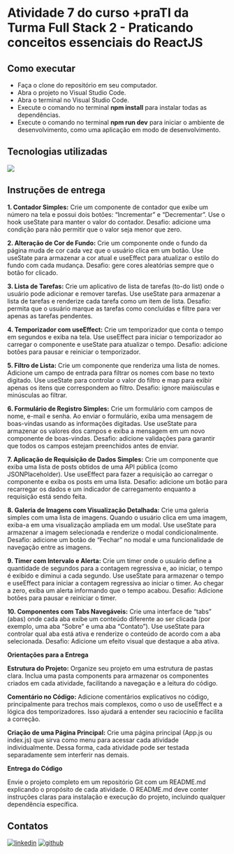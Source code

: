 # Atividade 7 do curso +praTI da Turma Full Stack 2 - Praticando conceitos essenciais do ReactJS

## Como executar
- Faça o clone do repositório em seu computador.
- Abra o projeto no Visual Studio Code.
- Abra o terminal no Visual Studio Code.
- Execute o comando no terminal **npm install** para instalar todas as dependências.
- Execute o comando no terminal **npm run dev** para iniciar o ambiente de desenvolvimento, como uma aplicação em modo de desenvolvimento.

## Tecnologias utilizadas
<p>
    <a href="https://skillicons.dev">
      <img src="https://skillicons.dev/icons?i=tailwind,react" />
    </a>
</p>

## Instruções de entrega
**1. Contador Simples:** Crie um componente de contador que exibe um número na tela e possui dois botões: “Incrementar” e “Decrementar”. Use o hook useState para manter o valor do contador. Desafio: adicione uma condição para não permitir que o valor seja menor que zero.

**2. Alteração de Cor de Fundo:** Crie um componente onde o fundo da página muda de cor cada vez que o usuário clica em um botão.
Use useState para armazenar a cor atual e useEffect para atualizar o estilo do fundo com cada mudança. Desafio: gere cores aleatórias sempre que o botão for clicado.

**3. Lista de Tarefas:** Crie um aplicativo de lista de tarefas (to-do list) onde o usuário pode adicionar e remover tarefas. Use useState para armazenar a lista de tarefas e renderize cada tarefa como um item de lista. Desafio: permita que o usuário marque as tarefas como concluídas e filtre para ver apenas as tarefas pendentes.

**4. Temporizador com useEffect:** Crie um temporizador que conta o tempo em segundos e exiba na tela. Use useEffect para iniciar o temporizador ao carregar o componente e useState para atualizar o tempo. Desafio: adicione botões para pausar e reiniciar o temporizador.

**5. Filtro de Lista:** Crie um componente que renderiza uma lista de nomes. Adicione um campo de entrada para filtrar os nomes com base no texto digitado. Use useState para controlar o valor do filtro e map para exibir apenas os itens que correspondem ao filtro. Desafio: ignore maiúsculas e minúsculas ao filtrar.

**6. Formulário de Registro Simples:** Crie um formulário com campos de nome, e-mail e senha. Ao enviar o formulário, exiba uma mensagem de boas-vindas usando as informações digitadas. Use useState para armazenar os valores dos campos e exiba a mensagem em um novo componente de boas-vindas. Desafio: adicione validações para garantir que todos os campos estejam preenchidos antes de enviar.

**7. Aplicação de Requisição de Dados Simples:** Crie um componente que exiba uma lista de posts obtidos de uma API pública (como JSONPlaceholder). Use useEffect para fazer a requisição ao carregar o componente e exiba os posts em uma lista. Desafio: adicione um botão para recarregar os dados e um indicador de carregamento enquanto a requisição está sendo feita.

**8. Galeria de Imagens com Visualização Detalhada:** Crie uma galeria simples com uma lista de imagens. Quando o usuário clica em uma imagem, exiba-a em uma visualização ampliada em um modal. Use useState para armazenar a imagem selecionada e renderize o modal condicionalmente. Desafio: adicione um botão de “Fechar” no modal e uma funcionalidade de navegação entre as imagens.

**9. Timer com Intervalo e Alerta:** Crie um timer onde o usuário define a quantidade de segundos para a contagem regressiva e, ao iniciar, o tempo é exibido e diminui a cada segundo. Use useState para armazenar o tempo e useEffect para iniciar a contagem regressiva ao iniciar o timer. Ao chegar a zero, exiba um alerta informando que o tempo acabou. Desafio: Adicione botões para pausar e reiniciar o timer.

**10. Componentes com Tabs Navegáveis:** Crie uma interface de “tabs” (abas) onde cada aba exibe um conteúdo diferente ao ser clicada (por exemplo, uma aba “Sobre” e uma aba “Contato”). Use useState para controlar qual aba está ativa e renderize o conteúdo de acordo com a aba selecionada. Desafio: Adicione um efeito visual que destaque a aba ativa.

**Orientações para a Entrega**

**Estrutura do Projeto:** Organize seu projeto em uma estrutura de pastas clara. Inclua uma pasta components para armazenar os componentes criados em cada atividade, facilitando a navegação e a leitura do código.

**Comentário no Código:** Adicione comentários explicativos no código, principalmente para trechos mais complexos, como o uso de useEffect e a lógica dos temporizadores. Isso ajudará a entender seu raciocínio e facilita a correção.

**Criação de uma Página Principal:** Crie uma página principal (App.js ou index.js) que sirva como menu para acessar cada atividade individualmente. Dessa forma, cada atividade pode ser testada separadamente sem interferir nas demais.

**Entrega do Código**
       
Envie o projeto completo em um repositório Git com um README.md explicando o propósito de cada atividade. O README.md deve conter instruções claras para instalação e execução do projeto, incluindo qualquer dependência específica.

## Contatos
[![linkedin](https://skillicons.dev/icons?i=linkedin)](https://linkedin.com/in/devalissonoliveira)   [![github](https://skillicons.dev/icons?i=github)](https://github.com/devalissonoliveira)
